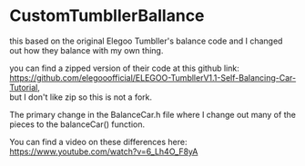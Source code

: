 # CustomTumbllerBallance
this based on the original Elegoo Tumbller's balance code and I changed out how they balance with my own thing.

you can find a zipped version of their code at this github link: 
https://github.com/elegooofficial/ELEGOO-TumbllerV1.1-Self-Balancing-Car-Tutorial, <br>
but I don't like zip so this is not a fork.

The primary change in the BalanceCar.h file where I change out many of the pieces to the balanceCar() function. 

You can find a video on these differences here: https://www.youtube.com/watch?v=6_Lh4O_F8yA
